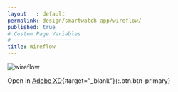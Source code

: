 ```yaml
---
layout   : default
permalink: design/smartwatch-app/wireflow/
published: true
# Custom Page Variables
# ─────────────────────
title: Wireflow
---
```



![wireflow](/1718-nmd3-project-broekaert_denuwelaere/assets/images/wireflowsw.jpg)

Open in [Adobe XD](https://xd.adobe.com/view/d318d394-9c6d-48e5-77e2-7e75c48f8349-a529/){:target="_blank"}{:.btn.btn-primary}